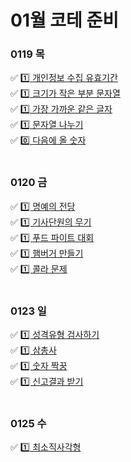 # 01월 코테 준비

### 0119 목
✅ [1️⃣ 개인정보 수집 유효기간](https://www.notion.so/54f55e08340542308d5c2621ec3ed307) <br>
✅ [1️⃣ 크기가 작은 부분 문자열](https://www.notion.so/4307b6292d794a7faa5c67b529873acd) <br>
✅ [1️⃣ 가장 가까운 같은 글자](https://www.notion.so/fac83a49177f41bfad8d4167d6e79bb0) <br>
✅ [1️⃣ 문자열 나누기](https://www.notion.so/0f3790f2feea453590639194e3c35f3f) <br>
✅ [0️⃣ 다음에 올 숫자](https://www.notion.so/1b78aa95490c4e5fa7150b25f6cecf23) <br>
<br>
### 0120 금
✅ [1️⃣ 명예의 전당](https://school.programmers.co.kr/learn/courses/30/lessons/138477) <br>
✅ [1️⃣ 기사단원의 무기](https://school.programmers.co.kr/learn/courses/30/lessons/136798) <br>
✅ [1️⃣ 푸드 파이트 대회](https://school.programmers.co.kr/learn/courses/30/lessons/134240) <br>
✅ [1️⃣ 햄버거 만들기](https://school.programmers.co.kr/learn/courses/30/lessons/133502) <br>
✅ [1️⃣ 콜라 문제](https://school.programmers.co.kr/learn/courses/30/lessons/133267) <br>
<br>
### 0123 일
✅ [1️⃣ 성격유형 검사하기](https://school.programmers.co.kr/learn/courses/30/lessons/118666) <br>
✅ [1️⃣ 삼총사](https://school.programmers.co.kr/learn/courses/30/lessons/131705) <br>
✅ [1️⃣ 숫자 짝꿍](https://school.programmers.co.kr/learn/courses/30/lessons/131128) <br>
✅ [1️⃣ 신고결과 받기](https://school.programmers.co.kr/learn/courses/30/lessons/92334) <br>
<br>
### 0125 수
✅ [1️⃣ 최소직사각형](https://school.programmers.co.kr/learn/courses/30/lessons/86491) <br>
